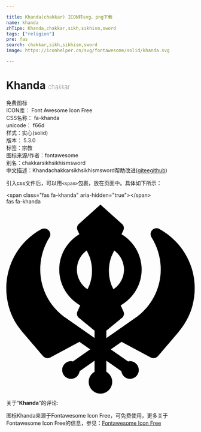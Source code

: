```yaml
---

title: Khanda(chakkar) ICON转svg、png下载
name: khanda
zhTips: Khanda,chakkar,sikh,sikhism,sword
tags: ["religion"]
pre: fas
search: chakkar,sikh,sikhism,sword
image: https://iconhelper.cn/svg/fontawesome/solid/khanda.svg

---
```


# Khanda  <small style="font-size: 60%;font-weight: 100">chakkar</small>


<div class="detail-page">
<p>
<span><span class="badge-success badge">免费图标</span> </span>
<br/>
<span>
ICON库：
<span class="badge-secondary badge">Font Awesome Icon Free</span> 
</span>
<br/>
<span>
CSS名称：
<span class="badge-secondary badge">fa-khanda</span> 
</span>
<br/>
<span>
unicode：
<span class="badge-secondary badge">f66d</span> 
<copy-btn content='f66d' btn-title=""></copy-btn>
<copy-btn :content='String.fromCodePoint(parseInt("f66d", 16))' btn-title="复制U"></copy-btn>
</span><br/><span>样式：<span class="badge-light badge">实心(solid)</span></span>
<br/>
<span>
版本：
<span class="badge-secondary badge">5.3.0</span> 
</span><br/><span>标签：<span class="badge-light badge"><router-link to="/tags/religion.html">宗教</router-link></span></span>
<br/>
<span>图标来源/作者：<span class="badge-light badge">fontawesome</span></span> 
<br/>
<span>别名：<span class="badge-light badge">chakkar</span><span class="badge-light badge">sikh</span><span class="badge-light badge">sikhism</span><span class="badge-light badge">sword</span></span><br/><span class="zh-detail">中文描述：<span class="badge-primary badge">Khanda</span><span class="badge-primary badge">chakkar</span><span class="badge-primary badge">sikh</span><span class="badge-primary badge">sikhism</span><span class="badge-primary badge">sword</span><span class="help-link"><span>帮助改进</span>(<a href="https://gitee.com/liuwave/icon-helper/edit/master/json/fontawesome/solid/khanda.json" target="_blank" rel="noopener noreferrer">gitee</a><a href="https://github.com/liuwave/icon-helper/edit/master/json/fontawesome/solid/khanda.json" target="_blank" rel="noopener noreferrer">github</a></span>)</span><br/>
</p>
</div>
<div class="alert alert-dark">
  <i class="fas fa-khanda fa-xs"></i>
  <i class="fas fa-khanda fa-sm"></i>
  <i class="fas fa-khanda fa-lg"></i>
  <i class="fas fa-khanda fa-2x"></i>
  <i class="fas fa-khanda fa-3x"></i>
  <i class="fas fa-khanda fa-5x"></i>
  <i class="fas fa-khanda fa-7x"></i>
</div>
<div>
  <p>引入css文件后，可以用<code>&lt;span&gt;</code>包裹，放在页面中。具体如下所示：    
  </p>
  <div class="alert alert-primary" style="font-size: 14px">
    &lt;span class="fas fa-khanda" aria-hidden="true"&gt;&lt;/span&gt;
    <copy-btn content='<span class="fas fa-khanda" aria-hidden="true"></span>'></copy-btn>
  </div>
  <div class="alert alert-secondary">
    <i class="fas fa-khanda"
    style="font-size: 24px"
    aria-hidden="true"></i> fas fa-khanda
    <copy-btn content="fas fa-khanda" btn-title="复制图标名称"></copy-btn>
  </div>
</div>
<div id="svg" class="svg-wrap">
<svg xmlns="http://www.w3.org/2000/svg" viewBox="0 0 512 512"><path d="M415.81 66c-6.37-3.5-14.37-2.33-19.36 3.02a15.974 15.974 0 0 0-1.91 19.52c16.49 26.16 25.2 56.39 25.2 87.41-.19 53.25-26.77 102.69-71.27 132.41l-76.63 53.35v-20.1l44.05-36.09c3.92-4.2 5-10.09 2.81-15.28L310.85 273c33.84-19.26 56.94-55.25 56.94-96.99 0-40.79-22.02-76.13-54.59-95.71l5.22-11.44c2.34-5.53.93-11.83-3.57-16.04L255.86 0l-58.99 52.81c-4.5 4.21-5.9 10.51-3.57 16.04l5.22 11.44c-32.57 19.58-54.59 54.93-54.59 95.72 0 41.75 23.09 77.73 56.94 96.99l-7.85 17.24c-2.19 5.18-1.1 11.07 2.81 15.28l44.05 36.09v19.9l-76.59-53.33C119.02 278.62 92.44 229.19 92.26 176c0-31.08 8.71-61.31 25.2-87.47 3.87-6.16 2.4-13.77-2.59-19.08-5-5.34-13.68-6.2-20.02-2.7C16.32 109.6-22.3 205.3 13.36 295.99c7.07 17.99 17.89 34.38 30.46 49.06l55.97 65.36c4.87 5.69 13.04 7.24 19.65 3.72l79.35-42.23L228 392.23l-47.08 32.78c-1.67-.37-3.23-1.01-5.01-1.01-13.25 0-23.99 10.74-23.99 24 0 13.25 10.74 24 23.99 24 12.1 0 21.69-9.11 23.33-20.76l40.63-28.28v29.95c-9.39 5.57-15.99 15.38-15.99 27.1 0 17.67 14.32 32 31.98 32s31.98-14.33 31.98-32c0-11.71-6.61-21.52-15.99-27.1v-30.15l40.91 28.48C314.41 462.89 324 472 336.09 472c13.25 0 23.99-10.75 23.99-24 0-13.26-10.74-24-23.99-24-1.78 0-3.34.64-5.01 1.01L284 392.23l29.21-20.34 79.35 42.23c6.61 3.52 14.78 1.97 19.65-3.71l52.51-61.31c18.87-22.02 34-47.5 41.25-75.59 21.62-83.66-16.45-167.27-90.16-207.51zm-95.99 110c0 22.3-11.49 41.92-28.83 53.38l-5.65-12.41c-8.75-24.52-8.75-51.04 0-75.56l7.83-17.18c16.07 11.65 26.65 30.45 26.65 51.77zm-127.93 0c0-21.32 10.58-40.12 26.66-51.76l7.83 17.18c8.75 24.52 8.75 51.03 0 75.56l-5.65 12.41c-17.34-11.46-28.84-31.09-28.84-53.39z"/></svg>
</div>
<detail full-name='fa-khanda'></detail>
<div class="icon-detail__container">
<p>关于“<b>Khanda</b>”的评论:</p>
</div>
<Vssue title="关于“Khanda”的评论" />    
<div><p>图标Khanda来源于Fontawesome Icon Free，可免费使用，更多关于  Fontawesome Icon Free的信息，参见：<a target="_blank" href="https://iconhelper.cn/fontawesome.html">Fontawesome Icon Free</a>
</p></div>
